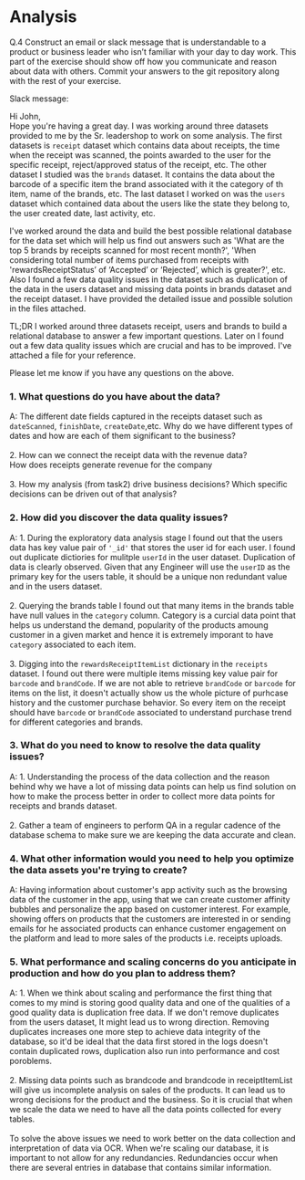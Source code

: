 # Analysis

Q.4 Construct an email or slack message that is understandable to a product or business leader who isn’t familiar with your day to day work. This part of the exercise should show off how you communicate and reason about data with others. Commit your answers to the git repository along with the rest of your exercise.

Slack message:

Hi John,\
Hope you're having a great day. I was working around three datasets provided to me by the Sr. leadershop to work on some analysis. The first datasets is  `receipt` dataset which contains data about receipts, the time when the receipt was scanned, the points awarded to the user for the specific receipt, reject/approved status of the receipt, etc. The other dataset I studied was the `brands` dataset. It contains the data about the barcode of a specific item the brand associated with it the category of th item, name of the brands, etc. The last dataset I worked on was the `users` dataset which contained data about the users like the state they belong to, the user created date, last activity, etc.

I've worked around the data and build the best possible relational database for the data set which will help us find out answers such as 'What are the top 5 brands by receipts scanned for most recent month?', 'When considering total number of items purchased from receipts with 'rewardsReceiptStatus’ of ‘Accepted’ or ‘Rejected’, which is greater?', etc. Also I found a few data quality issues in the dataset such as duplication of the data in the users dataset and missing data points in brands dataset and the receipt dataset. I have provided the detailed issue and possible solution in the files attached.

TL;DR I worked around three datasets receipt, users and brands to build a relational database to answer a few important questions. Later on I found out a few data quality issues which are crucial and has to be improved. I've attached a file for your reference. 

Please let me know if you have any questions on the above.

### 1. What questions do you have about the data?
A:	The different date fields captured in the receipts dataset such as `dateScanned`, `finishDate`, `createDate`,etc. Why do we have different types of dates and how are each of them significant to the business?\
\
2. How can we connect the receipt data with the revenue data?\
How does receipts generate revenue for the company\
\
3. How my analysis (from task2) drive business decisions? Which specific decisions can be driven out of that analysis?

### 2.	How did you discover the data quality issues?
A: 1. During the exploratory data analysis stage I found out that the users data has key value pair of `'_id'` that stores the user id for each user. I found out duplicate dictiories for mulitple `userId` in the user dataset. Duplication of data is clearly observed. Given that any Engineer will use the `userID` as the primary key for the users table, it should be a unique non redundant value and in the users dataset.\
\
2. Querying the brands table I found out that many items in the brands table have null values in the `category` column. Category is a curcial data point that helps us understand the demand, popularity of the products amoung customer in a given market and hence it is extremely imporant to have `category` associated to each item.\
\
3. Digging into the `rewardsReceiptItemList` dictionary in the `receipts` dataset. I found out there were multiple items missing key value pair for `barcode` and `brandCode`. If we are not able to retrieve `brandCode` or `barcode` for items on the list, it doesn't actually show us the whole picture of purhcase history and the customer purchase behavior. So every item on the receipt should have `barcode` or `brandCode` associated to understand purchase trend for different categories and brands.

### 3. What do you need to know to resolve the data quality issues?
A: 1. Understanding the process of the data collection and the reason behind why we have a lot of missing data points can help us find solution on how to make the process better in order to collect more data points for receipts and brands dataset.\
\
2. Gather a team of engineers to perform QA in a regular cadence of the database schema to make sure we are keeping the data accurate and clean.

### 4. What other information would you need to help you optimize the data assets you're trying to create?
A: Having information about customer's app activity such as the browsing data of the customer in the app, using that we can create customer affinity bubbles and personalize the app based on customer interest. For example, showing offers on products that the customers are interested in or sending emails for he associated products can enhance customer engagement on the platform and lead to more sales of the products i.e. receipts uploads.

### 5. What performance and scaling concerns do you anticipate in production and how do you plan to address them?
A: 1. When we think about scaling and performance the first thing that comes to my mind is storing good quality data and one of the qualities of a good quality data is duplication free data. If we don't remove duplicates from the users dataset, It might lead us to wrong direction. Removing duplicates increases one more step to achieve data integrity of the database, so it'd be ideal that the data first stored in the logs doesn't contain duplicated rows, duplication also run into performance and cost poroblems.\
\
2. Missing data points such as brandcode and brandcode in receiptItemList will give us incomplete analysis on sales of the products. It can lead us to wrong decisions for the product and the business. So it is crucial that when we scale the data we need to have all the data points collected for every tables.\
\
To solve the above issues we need to work better on the data collection and interpretation of data via OCR.
When we're scaling our database, it is important to not allow for any redundancies. Redundancies occur when there are several entries in database that contains similar information. 
